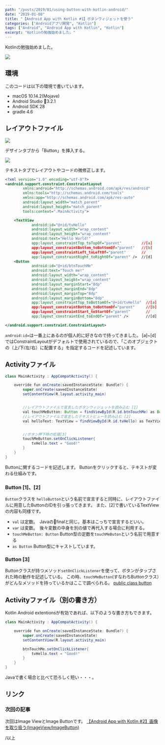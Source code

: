 ```yaml
---
path: "/posts/2019/01/using-button-with-kotlin-android/"
date: "2019-01-08"
title: "【Android App with Kotlin #1】ボタンウィジェットを使う"
categories: ["Androidアプリ開発", "Kotlin"]
tags: ["Android", "Android App with Kotlin", "Kotlin"]
excerpt: "Kotlinの勉強始めました。"
---
```


Kotlinの勉強始めました。

![](https://blog.killinsun.com/wp-content/uploads/2019/01/01_button.gif)

## 環境

このコードは以下の環境で書いています。

* macOS 10.14.2(Mojave)
* Android Studio 3.2.1
* Android SDK 28
* gradle 4.6

## レイアウトファイル

![](https://blog.killinsun.com/wp-content/uploads/2019/01/baa0800f313393c7986461de9b31c3a3.png)

デザインタブから「Button」を挿入する。

![](https://blog.killinsun.com/wp-content/uploads/2019/01/69967d1e3cd68512eaefe7b9a3d30167.png)

テキストタブでレイアウトやコードの微修正します。

```xml
<?xml version="1.0" encoding="utf-8"?>
<android.support.constraint.ConstraintLayout
        xmlns:android="http://schemas.android.com/apk/res/android"
        xmlns:tools="http://schemas.android.com/tools"
        xmlns:app="http://schemas.android.com/apk/res-auto"
        android:layout_width="match_parent"
        android:layout_height="match_parent"
        tools:context=".MainActivity">

    <TextView
            android:id="@+id/tvHello"
            android:layout_width="wrap_content"
            android:layout_height="wrap_content"
            android:text="Hello World!"
            app:layout_constraintTop_toTopOf="parent"         //[a]
            app:layout_constraintBottom_toBottomOf="parent"   //[b]
            app:layout_constraintLeft_toLeftOf="parent"       //
            app:layout_constraintRight_toRightOf="parent" />  //[d]
    <Button
            android:id="@+id/btnTouchMe"
            android:text="Touch me!"
            android:layout_width="wrap_content"
            android:layout_height="wrap_content"
            android:layout_marginStart="8dp"
            android:layout_marginEnd="8dp"
            android:layout_marginTop="8dp"
            android:layout_marginBottom="8dp"
            app:layout_constraintTop_toBottomOf="@+id/tvHello"  //[a]
            app:layout_constraintBottom_toBottomOf="parent"     //[b]
            app:layout_constraintStart_toStartOf="parent"       //
            app:layout_constraintEnd_toEndOf="parent" />        //[d]

</android.support.constraint.ConstraintLayout>
```

`android:id=`は一番上にあるのが個人的に好きなので持ってきました。
[a]~[d]ではConstraintLayoutがデフォルトで使用されているので、「このオブジェクトの（上/下/左/右）に配置する」を指定するコードを記述しています。

## Activityファイル

```Java
class MainActivity : AppCompatActivity() {

    override fun onCreate(savedInstanceState: Bundle?) {
        super.onCreate(savedInstanceState)
        setContentView(R.layout.activity_main)


        //レイアウトファイルで宣言したボタンウィジェットを読み込む [1]
        val touchMeButton: Button = findViewById(R.id.btnTouchMe) as Button
        //レイアウトファイルで宣言したテキストビューを読み込む [2]
        val helloText: TextView = findViewById(R.id.tvHello) as TextView


        //ボタン押下時の処理[3]
        touchMeButton.setOnClickListener{
            tvHello.text = "Good!"
        }
    }
}
```
Buttonに関するコードを記述します。
Buttonをクリックすると、テキストが変わる仕組みです。

### Button [1]、[2]

`Button`クラスを `helloButton`という名前で宣言すると同時に、レイアウトファイルに用意したButtonのIDを引っ張ってきます。
また、[2]で書いているTextViewの内容も同様です。

* `val` は定数。　Javaのfinalと同じ。基本はこっちで宣言するといい。
* `var` は変数。　後々変数の中身を別の値で再代入する場合に利用する。
* `touchMeButton: Button` Button型の定数を`touchMeButon`という名前で用意する
* `as Button` Button型にキャストしています。

### Button [3]

Buttonクラスが持つメソッド`setOnClickListener`を使って、ボタンがタップされた時の動作を記述している。
この時、`touchMeButton`(すなわちButtonクラス）がどんなメソッドを持っているかはここで調べられる。
[public class button](https://developer.android.com/reference/android/widget/Button)

## Activityファイル（別の書き方）

Kotlin Android extentionsが有効であれば、以下のような書き方もできます。

```Java
class MainActivity : AppCompatActivity() {

    override fun onCreate(savedInstanceState: Bundle?) {
        super.onCreate(savedInstanceState)
        setContentView(R.layout.activity_main)

        btnTouchMe.setOnClickListener{
            tvHello.text = "Good!"
        }
    }
}

```

Javaで書く場合と比べて恐ろしく短い・・・。

## リンク

### 次回の記事

次回はImage ViewとImage Buttonです。
[【Android App with Kotlin #2】画像を取り扱う(ImageView/ImageButton)](https://blog.killinsun.com/?p=400)

/以上